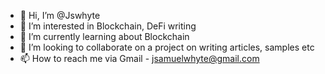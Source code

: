 - 👋 Hi, I’m @Jswhyte
- 👀 I’m interested in Blockchain, DeFi writing
- 🌱 I’m currently learning about Blockchain
- 💞️ I’m looking to collaborate on a project on writing articles, samples etc
- 📫 How to reach me via Gmail - jsamuelwhyte@gmail.com

<!---
Jswhyte/Jswhyte is a ✨ special ✨ repository because its `README.md` (this file) appears on your GitHub profile.
You can click the Preview link to take a look at your changes.
--->
